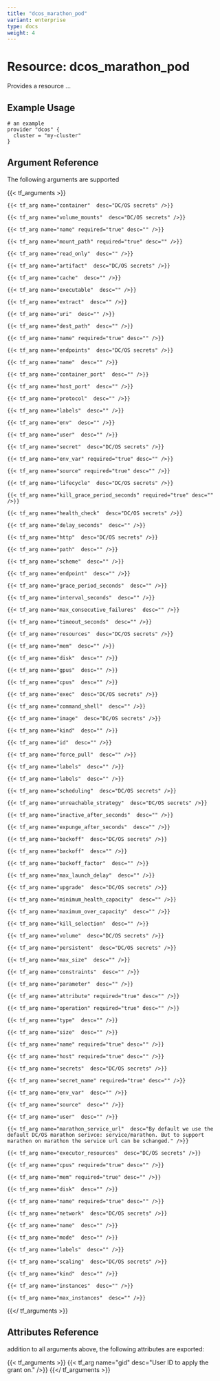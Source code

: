 ```yaml
---
title: "dcos_marathon_pod"
variant: enterprise
type: docs
weight: 4
---
```


# Resource: dcos_marathon_pod
Provides a resource ...

## Example Usage

```hcl
# an example
provider "dcos" {
  cluster = "my-cluster"
}

```

## Argument Reference
The following arguments are supported

{{< tf_arguments >}}
    
    {{< tf_arg name="container"  desc="DC/OS secrets" />}}
    
    {{< tf_arg name="volume_mounts"  desc="DC/OS secrets" />}}
    
    {{< tf_arg name="name" required="true" desc="" />}}
    
    {{< tf_arg name="mount_path" required="true" desc="" />}}
    
    {{< tf_arg name="read_only"  desc="" />}}
    
    {{< tf_arg name="artifact"  desc="DC/OS secrets" />}}
    
    {{< tf_arg name="cache"  desc="" />}}
    
    {{< tf_arg name="executable"  desc="" />}}
    
    {{< tf_arg name="extract"  desc="" />}}
    
    {{< tf_arg name="uri"  desc="" />}}
    
    {{< tf_arg name="dest_path"  desc="" />}}
    
    {{< tf_arg name="name" required="true" desc="" />}}
    
    {{< tf_arg name="endpoints"  desc="DC/OS secrets" />}}
    
    {{< tf_arg name="name"  desc="" />}}
    
    {{< tf_arg name="container_port"  desc="" />}}
    
    {{< tf_arg name="host_port"  desc="" />}}
    
    {{< tf_arg name="protocol"  desc="" />}}
    
    {{< tf_arg name="labels"  desc="" />}}
    
    {{< tf_arg name="env"  desc="" />}}
    
    {{< tf_arg name="user"  desc="" />}}
    
    {{< tf_arg name="secret"  desc="DC/OS secrets" />}}
    
    {{< tf_arg name="env_var" required="true" desc="" />}}
    
    {{< tf_arg name="source" required="true" desc="" />}}
    
    {{< tf_arg name="lifecycle"  desc="DC/OS secrets" />}}
    
    {{< tf_arg name="kill_grace_period_seconds" required="true" desc="" />}}
    
    {{< tf_arg name="health_check"  desc="DC/OS secrets" />}}
    
    {{< tf_arg name="delay_seconds"  desc="" />}}
    
    {{< tf_arg name="http"  desc="DC/OS secrets" />}}
    
    {{< tf_arg name="path"  desc="" />}}
    
    {{< tf_arg name="scheme"  desc="" />}}
    
    {{< tf_arg name="endpoint"  desc="" />}}
    
    {{< tf_arg name="grace_period_seconds"  desc="" />}}
    
    {{< tf_arg name="interval_seconds"  desc="" />}}
    
    {{< tf_arg name="max_consecutive_failures"  desc="" />}}
    
    {{< tf_arg name="timeout_seconds"  desc="" />}}
    
    {{< tf_arg name="resources"  desc="DC/OS secrets" />}}
    
    {{< tf_arg name="mem"  desc="" />}}
    
    {{< tf_arg name="disk"  desc="" />}}
    
    {{< tf_arg name="gpus"  desc="" />}}
    
    {{< tf_arg name="cpus"  desc="" />}}
    
    {{< tf_arg name="exec"  desc="DC/OS secrets" />}}
    
    {{< tf_arg name="command_shell"  desc="" />}}
    
    {{< tf_arg name="image"  desc="DC/OS secrets" />}}
    
    {{< tf_arg name="kind"  desc="" />}}
    
    {{< tf_arg name="id"  desc="" />}}
    
    {{< tf_arg name="force_pull"  desc="" />}}
    
    {{< tf_arg name="labels"  desc="" />}}
    
    {{< tf_arg name="labels"  desc="" />}}
    
    {{< tf_arg name="scheduling"  desc="DC/OS secrets" />}}
    
    {{< tf_arg name="unreachable_strategy"  desc="DC/OS secrets" />}}
    
    {{< tf_arg name="inactive_after_seconds"  desc="" />}}
    
    {{< tf_arg name="expunge_after_seconds"  desc="" />}}
    
    {{< tf_arg name="backoff"  desc="DC/OS secrets" />}}
    
    {{< tf_arg name="backoff"  desc="" />}}
    
    {{< tf_arg name="backoff_factor"  desc="" />}}
    
    {{< tf_arg name="max_launch_delay"  desc="" />}}
    
    {{< tf_arg name="upgrade"  desc="DC/OS secrets" />}}
    
    {{< tf_arg name="minimum_health_capacity"  desc="" />}}
    
    {{< tf_arg name="maximum_over_capacity"  desc="" />}}
    
    {{< tf_arg name="kill_selection"  desc="" />}}
    
    {{< tf_arg name="volume"  desc="DC/OS secrets" />}}
    
    {{< tf_arg name="persistent"  desc="DC/OS secrets" />}}
    
    {{< tf_arg name="max_size"  desc="" />}}
    
    {{< tf_arg name="constraints"  desc="" />}}
    
    {{< tf_arg name="parameter"  desc="" />}}
    
    {{< tf_arg name="attribute" required="true" desc="" />}}
    
    {{< tf_arg name="operation" required="true" desc="" />}}
    
    {{< tf_arg name="type"  desc="" />}}
    
    {{< tf_arg name="size"  desc="" />}}
    
    {{< tf_arg name="name" required="true" desc="" />}}
    
    {{< tf_arg name="host" required="true" desc="" />}}
    
    {{< tf_arg name="secrets"  desc="DC/OS secrets" />}}
    
    {{< tf_arg name="secret_name" required="true" desc="" />}}
    
    {{< tf_arg name="env_var"  desc="" />}}
    
    {{< tf_arg name="source"  desc="" />}}
    
    {{< tf_arg name="user"  desc="" />}}
    
    {{< tf_arg name="marathon_service_url"  desc="By default we use the default DC/OS marathon serivce: service/marathon. But to support marathon on marathon the service url can be schanged." />}}
    
    {{< tf_arg name="executor_resources"  desc="DC/OS secrets" />}}
    
    {{< tf_arg name="cpus" required="true" desc="" />}}
    
    {{< tf_arg name="mem" required="true" desc="" />}}
    
    {{< tf_arg name="disk"  desc="" />}}
    
    {{< tf_arg name="name" required="true" desc="" />}}
    
    {{< tf_arg name="network"  desc="DC/OS secrets" />}}
    
    {{< tf_arg name="name"  desc="" />}}
    
    {{< tf_arg name="mode"  desc="" />}}
    
    {{< tf_arg name="labels"  desc="" />}}
    
    {{< tf_arg name="scaling"  desc="DC/OS secrets" />}}
    
    {{< tf_arg name="kind"  desc="" />}}
    
    {{< tf_arg name="instances"  desc="" />}}
    
    {{< tf_arg name="max_instances"  desc="" />}}
    
{{</ tf_arguments >}}

## Attributes Reference
 addition to all arguments above, the following attributes are exported:

 {{< tf_arguments >}}
     {{< tf_arg name="gid" desc="User ID to apply the grant on." />}}
 {{</ tf_arguments >}}
